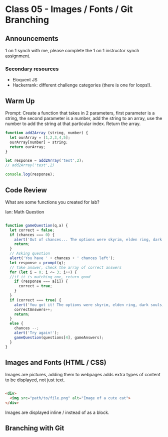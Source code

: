 # Class 05 - Images / Fonts / Git Branching

## Announcements

1 on 1 synch with me, please complete the 1 on 1 instructor synch assignment.

### Secondary resources

* Eloquent JS
* Hackerrank: different challenge categories (there is one for loops!).

## Warm Up

Prompt: Create a function that takes in 2 parameters, first parameter is a string, the second parameter is a number, add the string to an array, use the number to add the string at that particular index. Return the array.

```javascript
function add2Array (string, number) {
  let ourArray = [1,2,3,4,5];
  ourArray[number] = string;
  return ourArray;
}

let response = add2Array('test',2);
// add2Array('test',2)

console.log(response);
```

## Code Review

What are some functions you created for lab?

Ian: Math Question

```js

function gameQuestion(q,a) {
  let correct = false;
  if (chances === 0) {
    alert('Out of chances... The options were skyrim, elden ring, dark souls, and pubg.');
    return;
  }
  // Asking question
  alert('You have ' + chances + ' chances left');
  let response = prompt(q);
  // Take answer, check the array of correct answers
  for (let i = 0; i <= 3; i++) {
  //if it is matching one, return good
    if (response === a[i]) {
      correct = true;
    }
  }
  if (correct === true) {
    alert('You got it! The options were skyrim, elden ring, dark souls, and pubg.');
    correctAnswers++;
    return;
  }
  else {
    chances --;
    alert('Try again!');
    gameQuestion(questions[4], gameAnswers);
  }
}

```

## Images and Fonts (HTML / CSS)

Images are pictures, adding them to webpages adds extra types of content to be displayed, not just text.

```html

<div>
  <img src="path/to/file.png" alt="Image of a cute cat">
</div>

```

Images are displayed inline / instead of as a block.

## Branching with Git
